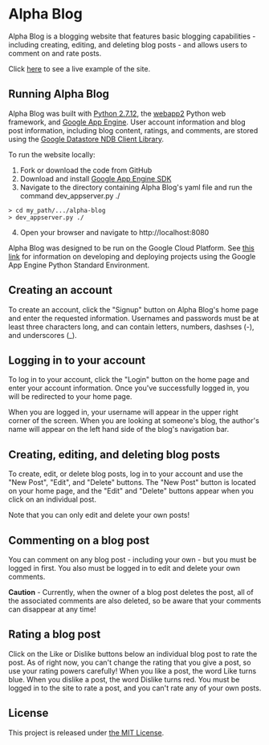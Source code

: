 

# Alpha Blog

Alpha Blog is a blogging website that features basic blogging 
capabilities - including creating, editing, and deleting blog posts - 
and allows users to comment on and rate posts.

Click [here](https://alpha-blog-1.appspot.com/) to see a live example 
of the site.


## Running Alpha Blog

Alpha Blog was built with [Python 2.7.12](https://www.python.org/downloads/), 
the [webapp2](https://webapp2.readthedocs.io/en/latest/) 
Python web framework, and 
[Google App Engine](https://cloud.google.com/appengine/docs/python/). User 
account information and blog post information, including blog content, 
ratings, and comments, are stored using the 
[Google Datastore NDB Client Library](https://cloud.google.com/appengine/docs/python/ndb/). 

To run the website locally:
1. Fork or download the code from GitHub
2. Download and install [Google App Engine SDK](https://cloud.google.com/appengine/docs/python/download) 
3. Navigate to the directory containing Alpha Blog's yaml file and 
run the command dev_appserver.py ./
```
> cd my_path/.../alpha-blog
> dev_appserver.py ./
```
4. Open your browser and navigate to http://localhost:8080

Alpha Blog was designed to be run on the Google Cloud Platform. See 
[this link](https://cloud.google.com/appengine/docs/python/) for 
information on developing and deploying projects using the 
Google App Engine Python Standard Environment.



## Creating an account 

To create an account, click the "Signup" button on Alpha Blog's 
home page and enter the requested information. Usernames and passwords must 
be at least three characters long, and can contain letters, numbers, 
dashses (-), and underscores (_).


## Logging in to your account 

To log in to your account, click the "Login" button on the home page and 
enter your account information. Once you've successfully logged in, you will 
be redirected to your home page.

When you are logged in, your username will appear in the upper right 
corner of the screen. When you are looking at someone's blog, the 
author's name will appear on the left hand side of the blog's 
navigation bar.


## Creating, editing, and deleting blog posts

To create, edit, or delete blog posts, log in to your account and use the 
"New Post", "Edit", and "Delete" buttons. The "New Post" button is located 
on your home page, and the "Edit" and "Delete" buttons appear when you click 
on an individual post.

Note that you can only edit and delete your own posts!


## Commenting on a blog post

You can comment on any blog post - including your own - but you must be logged 
in first. You also must be logged in to edit and delete your own comments.

**Caution** - Currently, when the owner of a blog post deletes the post, all of the 
associated comments are also deleted, so be aware that your comments can 
disappear at any time!


## Rating a blog post

Click on the Like or Dislike buttons below an individual blog post to rate the post. 
As of right now, you can't change the rating that you give a post, so use your 
rating powers carefully! When you like a post, the word Like turns blue. When you 
dislike a post, the word Dislike turns red. You must be logged in to the site to rate 
a post, and you can't rate any of your own posts.



## License

This project is released under [the MIT License](https://github.com/lmitchell4/alpha-blog/blob/master/LICENSE).

